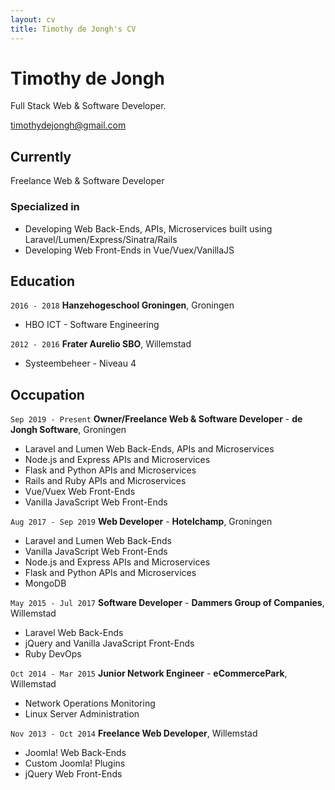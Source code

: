 ```yaml
---
layout: cv
title: Timothy de Jongh's CV
---
```

# Timothy de Jongh
Full Stack Web & Software Developer.

<div id="webaddress">
<a href="timothydejongh@gmail.com">timothydejongh@gmail.com</a>

</div>


## Currently

Freelance Web & Software Developer 

### Specialized in 
- Developing Web Back-Ends, APIs, Microservices built using Laravel/Lumen/Express/Sinatra/Rails
- Developing Web Front-Ends in Vue/Vuex/VanillaJS


## Education

`2016 - 2018`
__Hanzehogeschool Groningen__, Groningen
- HBO ICT - Software Engineering

`2012 - 2016`
__Frater Aurelio SBO__, Willemstad
- Systeembeheer - Niveau 4


## Occupation

`Sep 2019 - Present`
__Owner/Freelance Web & Software Developer__ - __de Jongh Software__, Groningen
- Laravel and Lumen Web Back-Ends, APIs and Microservices
- Node.js and Express APIs and Microservices
- Flask and Python APIs and Microservices
- Rails and Ruby APIs and Microservices
- Vue/Vuex Web Front-Ends
- Vanilla JavaScript Web Front-Ends


`Aug 2017 - Sep 2019`
__Web Developer__ - __Hotelchamp__, Groningen

- Laravel and Lumen Web Back-Ends
- Vanilla JavaScript Web Front-Ends
- Node.js and Express APIs and Microservices
- Flask and Python APIs and Microservices
- MongoDB


`May 2015 - Jul 2017`
__Software Developer__ - __Dammers Group of Companies__, Willemstad

- Laravel Web Back-Ends
- jQuery and Vanilla JavaScript Front-Ends
- Ruby DevOps


`Oct 2014 - Mar 2015`
__Junior Network Engineer__ - __eCommercePark__, Willemstad

- Network Operations Monitoring
- Linux Server Administration

`Nov 2013 - Oct 2014`
__Freelance Web Developer__, Willemstad

- Joomla! Web Back-Ends
- Custom Joomla! Plugins
- jQuery Web Front-Ends
